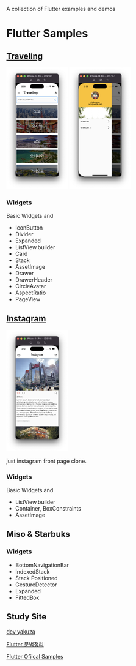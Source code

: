 A collection of Flutter examples and demos

# Flutter Samples


## [Traveling](https://github.com/keemeesuu/flutter-samples/tree/main/samples/food_recipe)


<p float="left">
    <img src="https://github.com/keemeesuu/flutter-samples/blob/main/images/food_recipe_01.png"  width="32%" />
    <img src="https://github.com/keemeesuu/flutter-samples/blob/main/images/food_recipe_02.png"  width="32%" />
</p>

### Widgets

Basic Widgets and

- IconButton
- Divider
- Expanded
- ListView.builder
- Card
- Stack
- AssetImage
- Drawer
- DrawerHeader
- CircleAvatar
- AspectRatio
- PageView

## [Instagram](https://github.com/keemeesuu/flutter-samples/tree/main/samples/instagram)


<p float="left">
    <img src="https://github.com/keemeesuu/flutter-samples/blob/main/images/instagram.png"  width="32%" />
</p>

just instagram front page clone.


### Widgets

Basic Widgets and

- ListView.builder
- Container, BoxConstraints
- AssetImage


## Miso & Starbuks


### Widgets

- BottomNavigationBar
- IndexedStack
- Stack
    Positioned
- GestureDetector
- Expanded
- FittedBox


## Study Site

[dev yakuza](https://dev-yakuza.posstree.com/ko/flutter/)

[Flutter 문법정리](https://velog.io/@dosilv/Flutter-Dart-%EB%AC%B8%EB%B2%95-%EC%A0%95%EB%A6%AC-type-operator-function-null-safety)

[Flutter Ofiical Samples](https://flutter.github.io/samples/#)

<!--
reference
https://github.com/diegoveloper/flutter-samples


https://github.com/annshsingh/FlutterWidgetGuide
나도 이렇게 플러터 위젯가이드를 만들자.

-->